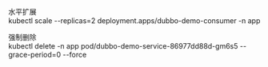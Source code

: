 水平扩展  
kubectl scale --replicas=2 deployment.apps/dubbo-demo-consumer -n app

强制删除  
kubectl delete -n app pod/dubbo-demo-service-86977dd88d-gm6s5 --grace-period=0 --force
